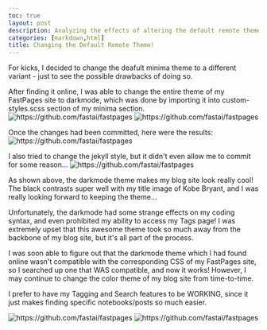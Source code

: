 ```yaml
---
toc: true
layout: post
description: Analyzing the effects of altering the default remote theme for my FastPages site. 
categories: [markdown,html]
title: Changing the Default Remote Theme!
---
```


For kicks, I decided to change the deafult minima theme to a different variant - just to see the possible drawbacks of doing so. 

After finding it online, I was able to change the entire theme of my FastPages site to darkmode, which was done by importing it into custom-styles.scss section of my minima section. 
![]({{site.baseurl}}/images/darkmode1.png "https://github.com/fastai/fastpages")
![]({{site.baseurl}}/images/darkmode2.png "https://github.com/fastai/fastpages")




Once the changes had been committed, here were the results:
![]({{site.baseurl}}/images/themechange.png "https://github.com/fastai/fastpages")

I also tried to change the jekyll style, but it didn't even allow me to commit for some reason...
![]({{site.baseurl}}/images/realjekyll.png "https://github.com/fastai/fastpages")

As shown above, the darkmode theme makes my blog site look really cool! The black contrasts super well with my title image of Kobe Bryant, and I was really looking forward to keeping the theme... 

Unfortunately, the darkmode had some strange effects on my coding syntax, and even prohibited my ability to access my Tags page! I was extremely upset that this awesome theme took so much away from the backbone of my blog site, but it's all part of the process. 

I was soon able to figure out that the darkmode theme which I had found online wasn't compatible with the corresponding CSS of my FastPages site, so I searched up one that WAS compatible, and now it works! However, I may continue to change the color theme of my blog site from time-to-time. 

I prefer to have my Tagging and Search features to be WORKING, since it just makes finding specific notebooks/posts so much easier. 

![]({{site.baseurl}}/images/tagsproof.png "https://github.com/fastai/fastpages")
![]({{site.baseurl}}/images/searchproof.png "https://github.com/fastai/fastpages")

